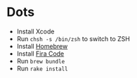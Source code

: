 # Dots

- Install Xcode
- Run `chsh -s /bin/zsh` to switch to ZSH
- Install [Homebrew](https://brew.sh/)
- Install [Fira Code](https://github.com/tonsky/FiraCode)
- Run `brew bundle`
- Run `rake install`

